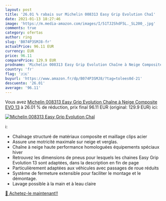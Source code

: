 ```yaml
---
layout: post
title: '26.01 % rabais sur Michelin 008313 Easy Grip Evolution Chaî'
date: 2021-01-13 18:27:46
image: 'https://m.media-amazon.com/images/I/51TJ2ShdF5L._SL200_.jpg'
comments: true
category: ofertas
author: ring
slug: 'B074P3SMJ8-fr'
actualPrice: 96.11 EUR
currency: EUR
price: 96.11
comparePrice: 129.9 EUR
prodname: 'Michelin 008313 Easy Grip Evolution Chaîne à Neige Composite  EVO 13'
country: 'fr'
flag: '🇫🇷'
buyurl: 'https://www.amazon.fr/dp/B074P3SMJ8/?tag=tolees0d-21'
descuento: '26.01'
average: '96.11'
---
```


Vous avez [Michelin 008313 Easy Grip Evolution Chaîne à Neige Composite  EVO 13](https://www.amazon.fr/dp/B074P3SMJ8/?tag=tolees0d-21)  à  26.01 % de réduction, prix final  96.11 EUR (original: 129.9 EUR) ici:

[![Michelin 008313 Easy Grip Evolution Chaî](https://m.media-amazon.com/images/I/51TJ2ShdF5L._SL200_.jpg)](https://www.amazon.fr/dp/B074P3SMJ8/?tag=tolees0d-21)

ℹ️:

- Chaînage structuré de matériaux composite et maillage clips acier
- Assure une motricité maximale sur neige et verglas.
- Chaîne à neige haute performance homologuées équipements spéciaux hiver
- Retrouvez les dimensions de pneus pour lesquels les chaines Easy Grip Evolution 13 sont adaptées, dans la description en fin de page
- Particulièrement adaptées aux véhicules avec passages de roue réduits
- Système de fermeture extensible pour faciliter le montage et le démontage.
- Lavage possible à la main et à leau claire

[🛒 Achetez-le maintenant!!](https://www.amazon.fr/dp/B074P3SMJ8/?tag=tolees0d-21)
